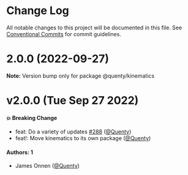 # Change Log

All notable changes to this project will be documented in this file.
See [Conventional Commits](https://conventionalcommits.org) for commit guidelines.

# 2.0.0 (2022-09-27)

**Note:** Version bump only for package @quenty/kinematics





# v2.0.0 (Tue Sep 27 2022)

#### 💥 Breaking Change

- feat: Do a variety of updates [#288](https://github.com/Quenty/NevermoreEngine/pull/288) ([@Quenty](https://github.com/Quenty))
- feat!: Move kinematics to its own package ([@Quenty](https://github.com/Quenty))

#### Authors: 1

- James Onnen ([@Quenty](https://github.com/Quenty))
